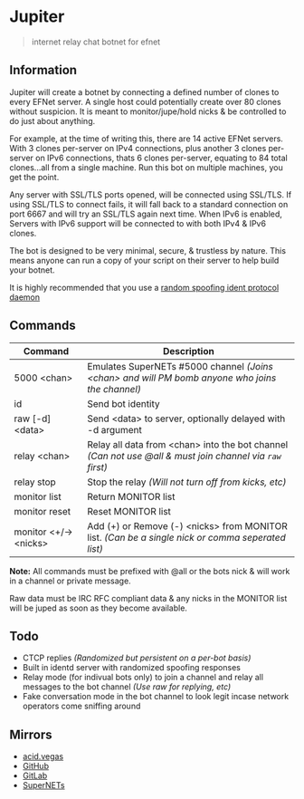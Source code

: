 # Jupiter
> internet relay chat botnet for efnet

## Information
Jupiter will create a botnet by connecting a defined number of clones to every EFNet server. A single host could potentially create over 80 clones without suspicion. It is meant to monitor/jupe/hold nicks & be controlled to do just about anything.

For example, at the time of writing this, there are 14 active EFNet servers. With 3 clones per-server on IPv4 connections, plus another 3 clones per-server on IPv6 connections, thats 6 clones per-server, equating to 84 total clones...all from a single machine. Run this bot on multiple machines, you get the point.

Any server with SSL/TLS ports opened, will be connected using SSL/TLS. If using SSL/TLS to connect fails, it will fall back to a standard connection on port 6667 and will try an SSL/TLS again next time. When IPv6 is enabled, Servers with IPv6 support will be connected to with both IPv4 & IPv6 clones.

The bot is designed to be very minimal, secure, & trustless by nature. This means anyone can run a copy of your script on their server to help build your botnet.

It is highly recommended that you use a [random spoofing ident protocol daemon](https://github.com/acidvegas/random/blob/master/irc/identd.py)

## Commands
| Command                 | Description                                                                                               |
| ----------------------- | --------------------------------------------------------------------------------------------------------- |
| 5000 \<chan>            | Emulates SuperNETs #5000 channel *(Joins \<chan> and will PM bomb anyone who joins the channel)*          |
| id                      | Send bot identity                                                                                         |
| raw [-d] \<data>        | Send \<data> to server, optionally delayed with -d argument                                               |
| relay \<chan>           | Relay all data from \<chan> into the bot channel *(Can not use @all & must join channel via `raw` first)* |
| relay stop              | Stop the relay *(Will not turn off from kicks, etc)*                                                      |
| monitor list            | Return MONITOR list                                                                                       |
| monitor reset           | Reset MONITOR list                                                                                        |
| monitor \<+/->\<nicks>  | Add (+) or Remove (-) \<nicks> from MONITOR list. *(Can be a single nick or comma seperated list)*        |

**Note:** All commands must be prefixed with @all or the bots nick & will work in a channel or private message.

Raw data must be IRC RFC compliant data & any nicks in the MONITOR list will be juped as soon as they become available.

## Todo
- CTCP replies *(Randomized but persistent on a per-bot basis)*
- Built in identd server with randomized spoofing responses
- Relay mode (for indivual bots only) to join a channel and relay all messages to the bot channel *(Use raw for replying, etc)*
- Fake conversation mode in the bot channel to look legit incase network operators come sniffing around

## Mirrors
- [acid.vegas](https://git.acid.vegas/jupiter)
- [GitHub](https://github.com/acidvegas/jupiter)
- [GitLab](https://gitlab.com/acidvegas/jupiter)
- [SuperNETs](https://git.supernets.org/acidvegas/jupiter)